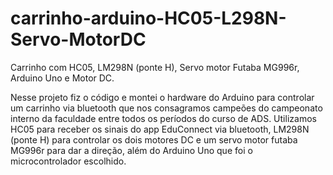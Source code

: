 # carrinho-arduino-HC05-L298N-Servo-MotorDC
Carrinho com HC05, LM298N (ponte H), Servo motor Futaba MG996r, Arduino Uno e Motor DC.

Nesse projeto fiz o código e montei o hardware do Arduino para controlar um carrinho via bluetooth que nos consagramos campeões do campeonato interno da faculdade entre todos os períodos do curso de ADS. Utilizamos HC05 para receber os sinais do app EduConnect via bluetooth, LM298N (ponte H) para controlar os dois motores DC e um servo motor futaba MG996r para dar a direção, além do Arduino Uno que foi o microcontrolador escolhido.
